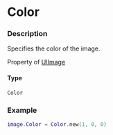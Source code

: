 # Color
### Description
Specifies the color of the image.

Property of [UIImage](/classes/UIImage/)

#### Type
`Color`

### Example
```lua
image.Color = Color.new(1, 0, 0)
```
